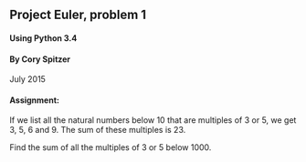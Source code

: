 ## Project Euler, problem 1
#### Using Python 3.4
#### By Cory Spitzer
July 2015

#### Assignment:

  If we list all the natural numbers below 10 that are multiples of 3 or 5,
  we get 3, 5, 6 and 9. The sum of these multiples is 23.

  Find the sum of all the multiples of 3 or 5 below 1000.
